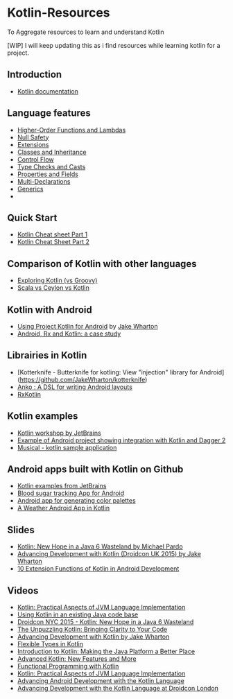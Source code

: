 # Kotlin-Resources
To Aggregate resources to learn and understand Kotlin 

[WIP] I will keep updating this as i find resources while learning kotlin for a project.

## Introduction 
* [Kotlin documentation](https://kotlinlang.org/docs/reference/)

## Language features 
* [Higher-Order Functions and Lambdas](https://kotlinlang.org/docs/reference/lambdas.html)
* [Null Safety](https://kotlinlang.org/docs/reference/null-safety.html)
* [Extensions](https://kotlinlang.org/docs/reference/extensions.html)
* [Classes and Inheritance](https://kotlinlang.org/docs/reference/classes.html#inheritance)
* [Control Flow](https://kotlinlang.org/docs/reference/control-flow.html)
* [Type Checks and Casts](https://kotlinlang.org/docs/reference/typecasts.html)
* [Properties and Fields](https://kotlinlang.org/docs/reference/properties.html)
* [Multi-Declarations](https://kotlinlang.org/docs/reference/multi-declarations.html)
* [Generics](https://kotlinlang.org/docs/reference/generics.html)
* 

## Quick Start
* [Kotlin Cheat sheet Part 1](https://gist.github.com/dodyg/5823184)
* [Kotlin Cheat Sheet Part 2](https://gist.github.com/dodyg/5616605)

## Comparison of Kotlin with other languages 
* [Exploring Kotlin (vs Groovy)](http://blog.cacoethes.co.uk/software/exploring-kotlin)
*  [Scala vs Ceylon vs Kotlin](http://blog.lunatech.com/2011/08/24/scala-ceylon-kotlin-goals)

## Kotlin with Android 
* [Using Project Kotlin for Android](https://docs.google.com/document/d/1ReS3ep-hjxWA8kZi0YqDbEhCqTt29hG8P44aA9W0DM8/edit?hl=en&forcehl=1#heading=h.96ldte2znfpc) by [Jake Wharton](https://github.com/JakeWharton)
* [Android, Rx and Kotlin: a case study](http://beust.com/weblog/2015/03/23/android-rx-and-kotlin-a-case-study/)


## Librairies in Kotlin 
* [Kotterknife - Butterknife for kotling: View "injection" library for Android]
 (https://github.com/JakeWharton/kotterknife)
* [Anko : A DSL for writing Android layouts](https://github.com/JetBrains/anko)
* [RxKotlin](https://github.com/ReactiveX/RxKotlin)

## Kotlin examples 
* [Kotlin workshop by JetBrains](https://github.com/JetBrains/workshop-jb)
* [Example of Android project showing integration with Kotlin and Dagger 2](https://github.com/damianpetla/kotlin-dagger-example)
* [Musical - kotlin sample application](https://github.com/tommykw/Musical)

 
## Android apps built with Kotlin on Github
* [Kotlin examples from JetBrains](https://github.com/JetBrains/kotlin-example)
* [Blood sugar tracking App for Android](https://github.com/nlefler/Glucloser)
* [Android app for generating color palettes](https://github.com/hzsweers/palettehelper)
* [A Weather Android App in Kotlin](https://github.com/dpolishuk/weather-android-kotlin)

## Slides 
* [Kotlin: New Hope in a Java 6 Wasteland by Michael Pardo
](https://speakerdeck.com/pardom/kotlin-new-hope-in-a-java-6-wasteland)
* [Advancing Development with Kotlin (Droidcon UK 2015) by Jake Wharton](https://speakerdeck.com/jakewharton/advancing-development-with-kotlin-droidcon-uk-2015)
* [10 Extension Functions of Kotlin in Android Development](https://speakerdeck.com/magiepooh/10-extension-functions-of-kotlin-in-android-development)


## Videos
* [Kotlin: Practical Aspects of JVM Language Implementation](https://www.youtube.com/watch?v=SdvFwRmyVRM)
* [Using Kotlin in an existing Java code base](https://www.youtube.com/watch?v=eDHUabQMRb4)
* [Droidcon NYC 2015 - Kotlin: New Hope in a Java 6 Wasteland](https://www.youtube.com/watch?v=0BiPmgk3nyw)
* [The Unpuzzling Kotlin: Bringing Clarity to Your Code](https://www.parleys.com/tutorial/52a753b9e4b0e619540cc4a9/)
* [Advancing Development with Kotlin by Jake Wharton](https://speakerdeck.com/jakewharton/advancing-development-with-kotlin-droidcon-uk-2015)
* [Flexible Types in Kotlin](https://www.youtube.com/watch?v=2IhT8HACc2E)
* [Introduction to Kotlin: Making the Java Platform a Better Place](https://www.youtube.com/watch?v=sP9R9Nc3sRA)
* [Advanced Kotlin: New Features and More](https://www.youtube.com/watch?v=rwsvbSve_BI)
* [Functional Programming with Kotlin](https://www.youtube.com/watch?v=AhA-Q7MOre0)
* [Kotlin: Practical Aspects of JVM Language Implementation](https://www.youtube.com/watch?v=SdvFwRmyVRM)
* [Advancing Android Development with the Kotlin Language
](http://jakewharton.com/presentation/2015-11-06-oredev/)
* [Advancing Development with the Kotlin Language at Droidcon London](https://skillsmatter.com/skillscasts/6651-advancing-development-with-the-kotlin-language)





